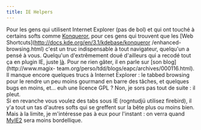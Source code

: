 ```yaml
---
title: IE Helpers
---
```


Pour les gens qui utilisent Internet Explorer (pas de bol) et qui ont touché à
certains softs comme
[Konqueror](http://docs.kde.org/en/HEAD/kdebase/konqueror/), pour ces gens qui
trouvent que les [Web Shortcuts](http://docs.kde.org/en/3.1/kdebase/konqueror
/enhanced-browsing.html) c'est un truc indispensable à tout navigateur,
quelqu'un a pensé à vous. Quelqu'un d'extrêmement doué d'ailleurs qui a recodé
tout ça en plugin IE, juste [là](http://iehelpers.sf.net). Pour ne rien gâter,
il en parle sur [son blog](http://www.magix-
team.org/perso/tdd/blogs/eapc/archives/000116.html). Il manque encore quelques
trucs à Internet Explorer : le tabbed browsing pour le rendre un peu moins
gourmand en barre des tâches, et quelques bugs en moins, et... euh une licence
GPL ? Non, je sors pas tout de suite : il pleut.  
Si en revanche vous voulez des tabs sous IE (rogntudjü utilisez firebird), il
y'a tout un tas d'autres softs qui se greffent sur la bête plus ou moins bien.
Mais à la limite, je m'intéresse pas à eux pour l'instant : on verra quand
[MyIE2](http://www.ldfa.firstream.net/html_fr/home.htm) sera moins
bordellique.

